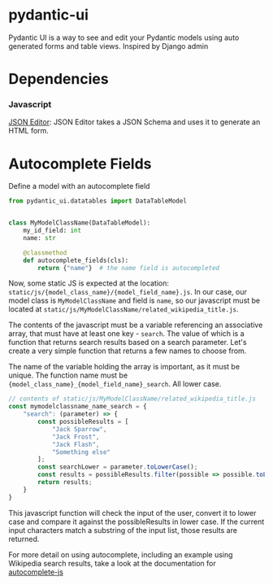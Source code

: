 # pydantic-ui
Pydantic UI is a way to see and edit your Pydantic models using auto generated forms and table views. Inspired by Django admin

# Dependencies

### Javascript
[JSON Editor](https://github.com/json-editor/json-editor): JSON Editor takes a JSON Schema and uses it to generate an HTML form.


# Autocomplete Fields

Define a model with an autocomplete field
```python
from pydantic_ui.datatables import DataTableModel


class MyModelClassName(DataTableModel):
    my_id_field: int
    name: str

    @classmethod
    def autocomplete_fields(cls):
        return {"name"}  # the name field is autocompleted
```

Now, some static JS is expected at the location: `static/js/{model_class_name}/{model_field_name}.js`. In our case, our model class is `MyModelClassName` and field is `name`, so our javascript must be located at `static/js/MyModelClassName/related_wikipedia_title.js`.

The contents of the javascript must be a variable referencing an associative array, that must have at least one key - `search`. The value of which is a function that returns search results based on a search parameter. Let's create a very simple function that returns a few names to choose from.

The name of the variable holding the array is important, as it must be unique. The function name must be `{model_class_name}_{model_field_name}_search`. All lower case.

```javascript
// contents of static/js/MyModelClassName/related_wikipedia_title.js
const mymodelclassname_name_search = {
    "search": (parameter) => {
        const possibleResults = [
            "Jack Sparrow",
            "Jack Frost",
            "Jack Flash",
            "Something else"
        ];
        const searchLower = parameter.toLowerCase();
        const results = possibleResults.filter(possible => possible.toLowerCase().includes(searchLower))
        return results;
    }
}
```

This javascript function will check the input of the user, convert it to lower case and compare it against the possibleResults in lower case. If the current input characters match a substring of the input list, those results are returned.

For more detail on using autocomplete, including an example using Wikipedia search results, take a look at the documentation for [autocomplete-js](https://autocomplete.trevoreyre.com/#/javascript-component)
